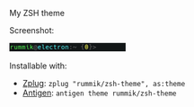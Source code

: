 My ZSH theme

Screenshot:

![](screenshot.png)


Installable with:

- [Zplug](https://github.com/zplug/zplug): `zplug "rummik/zsh-theme", as:theme`
- [Antigen](https://github.com/zsh-users/antigen): `antigen theme rummik/zsh-theme`
